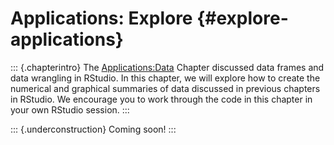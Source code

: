 # Applications: Explore {#explore-applications}



::: {.chapterintro}
The [Applications:Data](data-applications) Chapter discussed data frames and data wrangling in RStudio.
In this chapter, we will explore how to create the numerical and graphical summaries of data discussed in previous chapters in RStudio.
We encourage you to work through the code in this chapter in 
your own RStudio session.
:::

::: {.underconstruction}
Coming soon!
:::
